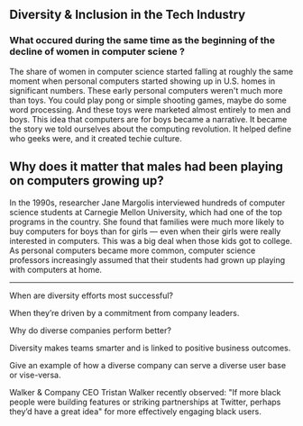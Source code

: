 
## Diversity & Inclusion in the Tech Industry


### What occured during the same time as the beginning of the decline of women in computer sciene ?

The share of women in computer science started falling at roughly the same moment when personal computers started showing up in U.S. homes in significant numbers.
These early personal computers weren't much more than toys. You could play pong or simple shooting games, maybe do some word processing. And these toys were marketed almost entirely to men and boys. This idea that computers are for boys became a narrative. It became the story we told ourselves about the computing revolution. It helped define who geeks were, and it created techie culture.

## Why does it matter that males had been playing on computers growing up?

In the 1990s, researcher Jane Margolis interviewed hundreds of computer science students at Carnegie Mellon University, which had one of the top programs in the country. She found that families were much more likely to buy computers for boys than for girls — even when their girls were really interested in computers. This was a big deal when those kids got to college. As personal computers became more common, computer science professors increasingly assumed that their students had grown up playing with computers at home.

______________________________


When are diversity efforts most successful?

When they’re driven by a commitment from company leaders.


Why do diverse companies perform better?

Diversity makes teams smarter and is linked to positive business outcomes.


Give an example of how a diverse company can serve a diverse user base or vise-versa.

Walker & Company CEO Tristan Walker recently observed: "If more black people were building features or striking partnerships at Twitter, perhaps they’d have a great idea" for more effectively engaging black users.

